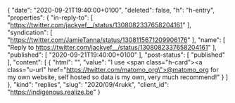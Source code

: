 {
  "date": "2020-09-21T19:40:00+0100",
  "deleted": false,
  "h": "h-entry",
  "properties": {
    "in-reply-to": [
      "https://twitter.com/jackyef__/status/1308082337658204161"
    ],
    "syndication": [
      "https://twitter.com/JamieTanna/status/1308115671209906176"
    ],
    "name": [
      "Reply to https://twitter.com/jackyef__/status/1308082337658204161"
    ],
    "published": [
      "2020-09-21T19:40:00+0100"
    ],
    "post-status": [
      "published"
    ],
    "content": [
      {
        "html": "",
        "value": "I use <span class=\"h-card\"><a class=\"u-url\" href=\"https://twitter.com/matomo_org\">@matomo_org</a></span> for my own website, self hosted so data is my own, very much recommend!"
      }
    ]
  },
  "kind": "replies",
  "slug": "2020/09/4rukk",
  "client_id": "https://indigenous.realize.be"
}
